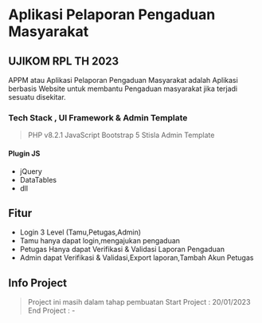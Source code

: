 # Aplikasi Pelaporan Pengaduan Masyarakat
## UJIKOM RPL TH 2023
APPM atau Aplikasi Pelaporan Pengaduan Masyarakat adalah Aplikasi berbasis Website untuk membantu Pengaduan masyarakat jika terjadi sesuatu disekitar.
### Tech Stack , UI Framework & Admin Template

> PHP v8.2.1
> JavaScript
> Bootstrap 5
> Stisla Admin Template


#### Plugin JS
- jQuery
- DataTables
- dll

## Fitur

- Login 3 Level (Tamu,Petugas,Admin)
- Tamu hanya dapat login,mengajukan pengaduan
- Petugas Hanya dapat Verifikasi & Validasi Laporan Pengaduan
- Admin dapat Verifikasi & Validasi,Export laporan,Tambah Akun Petugas

## Info Project
> Project ini masih dalam tahap pembuatan
> Start Project : 20/01/2023
> End Project   : -
